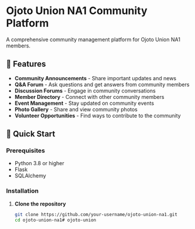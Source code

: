 # Ojoto Union NA1 Community Platform

A comprehensive community management platform for Ojoto Union NA1 members.

## 🌟 Features

- **Community Announcements** - Share important updates and news
- **Q&A Forum** - Ask questions and get answers from community members
- **Discussion Forums** - Engage in community conversations
- **Member Directory** - Connect with other community members
- **Event Management** - Stay updated on community events
- **Photo Gallery** - Share and view community photos
- **Volunteer Opportunities** - Find ways to contribute to the community

## 🚀 Quick Start

### Prerequisites
- Python 3.8 or higher
- Flask
- SQLAlchemy

### Installation
1. **Clone the repository**
   ```bash
   git clone https://github.com/your-username/ojoto-union-na1.git
   cd ojoto-union-na1#   o j o t o - u n i o n 
 
 